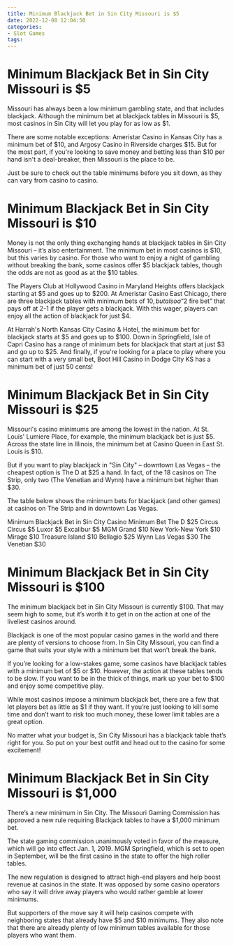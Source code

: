 ```yaml
---
title: Minimum Blackjack Bet in Sin City Missouri is $5
date: 2022-12-08 12:04:50
categories:
- Slot Games
tags:
---
```



#  Minimum Blackjack Bet in Sin City Missouri is $5

Missouri has always been a low minimum gambling state, and that includes blackjack. Although the minimum bet at blackjack tables in Missouri is $5, most casinos in Sin City will let you play for as low as $1.

There are some notable exceptions: Ameristar Casino in Kansas City has a minimum bet of $10, and Argosy Casino in Riverside charges $15. But for the most part, if you're looking to save money and betting less than $10 per hand isn't a deal-breaker, then Missouri is the place to be.

Just be sure to check out the table minimums before you sit down, as they can vary from casino to casino.

#  Minimum Blackjack Bet in Sin City Missouri is $10

Money is not the only thing exchanging hands at blackjack tables in Sin City Missouri – it’s also entertainment. The minimum bet in most casinos is $10, but this varies by casino. For those who want to enjoy a night of gambling without breaking the bank, some casinos offer $5 blackjack tables, though the odds are not as good as at the $10 tables.

The Players Club at Hollywood Casino in Maryland Heights offers blackjack starting at $5 and goes up to $200. At Ameristar Casino East Chicago, there are three blackjack tables with minimum bets of $10, but also a “$2 fire bet” that pays off at 2-1 if the player gets a blackjack. With this wager, players can enjoy all the action of blackjack for just $4.

At Harrah's North Kansas City Casino & Hotel, the minimum bet for blackjack starts at $5 and goes up to $100. Down in Springfield, Isle of Capri Casino has a range of minimum bets for blackjack that start at just $3 and go up to $25. And finally, if you're looking for a place to play where you can start with a very small bet, Boot Hill Casino in Dodge City KS has a minimum bet of just 50 cents!

#  Minimum Blackjack Bet in Sin City Missouri is $25

Missouri's casino minimums are among the lowest in the nation. At St. Louis' Lumiere Place, for example, the minimum blackjack bet is just $5. Across the state line in Illinois, the minimum bet at Casino Queen in East St. Louis is $10.

But if you want to play blackjack in "Sin City" – downtown Las Vegas – the cheapest option is The D at $25 a hand. In fact, of the 18 casinos on The Strip, only two (The Venetian and Wynn) have a minimum bet higher than $30.

The table below shows the minimum bets for blackjack (and other games) at casinos on The Strip and in downtown Las Vegas.

Minimum Blackjack Bet in Sin City
Casino Minimum Bet
The D $25
Circus Circus $5
Luxor $5
Excalibur $5
MGM Grand $10
New York-New York $10
Mirage $10
Treasure Island $10
Bellagio $25
Wynn Las Vegas $30
The Venetian $30

#  Minimum Blackjack Bet in Sin City Missouri is $100

The minimum blackjack bet in Sin City Missouri is currently $100. That may seem high to some, but it’s worth it to get in on the action at one of the liveliest casinos around.

Blackjack is one of the most popular casino games in the world and there are plenty of versions to choose from. In Sin City Missouri, you can find a game that suits your style with a minimum bet that won’t break the bank.

If you’re looking for a low-stakes game, some casinos have blackjack tables with a minimum bet of $5 or $10. However, the action at these tables tends to be slow. If you want to be in the thick of things, mark up your bet to $100 and enjoy some competitive play.

While most casinos impose a minimum blackjack bet, there are a few that let players bet as little as $1 if they want. If you’re just looking to kill some time and don’t want to risk too much money, these lower limit tables are a great option.

No matter what your budget is, Sin City Missouri has a blackjack table that’s right for you. So put on your best outfit and head out to the casino for some excitement!

#  Minimum Blackjack Bet in Sin City Missouri is $1,000

There’s a new minimum in Sin City. The Missouri Gaming Commission has approved a new rule requiring Blackjack tables to have a $1,000 minimum bet.

The state gaming commission unanimously voted in favor of the measure, which will go into effect Jan. 1, 2019. MGM Springfield, which is set to open in September, will be the first casino in the state to offer the high roller tables.

The new regulation is designed to attract high-end players and help boost revenue at casinos in the state. It was opposed by some casino operators who say it will drive away players who would rather gamble at lower minimums.

But supporters of the move say it will help casinos compete with neighboring states that already have $5 and $10 minimums. They also note that there are already plenty of low minimum tables available for those players who want them.